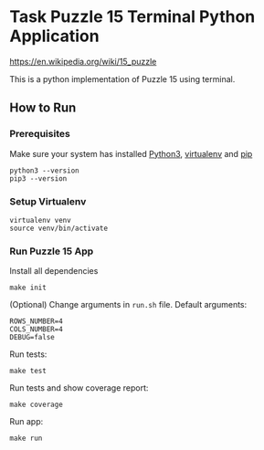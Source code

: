 # Task Puzzle 15 Terminal Python Application
https://en.wikipedia.org/wiki/15_puzzle

This is a python implementation of Puzzle 15 using terminal.

## How to Run
### Prerequisites
Make sure your system has installed [Python3](https://www.python.org/downloads/), [virtualenv](https://virtualenv.pypa.io/en/latest/installation.html) and [pip](https://pip.pypa.io/en/stable/installing/)
```
python3 --version
pip3 --version
```

### Setup Virtualenv
```
virtualenv venv
source venv/bin/activate
```

### Run Puzzle 15 App
Install all dependencies
```
make init
```

(Optional) Change arguments in `run.sh` file. Default arguments:
```
ROWS_NUMBER=4
COLS_NUMBER=4
DEBUG=false
```

Run tests:
```
make test
```

Run tests and show coverage report:
```
make coverage
```

Run app:
```
make run
```
